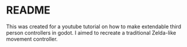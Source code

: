# README
This was created for a youtube tutorial on how to make extendable third person controllers in godot. I aimed to recreate a traditional Zelda-like movement controller.
